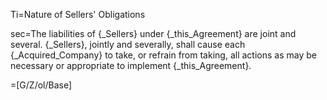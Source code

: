 Ti=Nature of Sellers' Obligations

sec=The liabilities of {_Sellers} under {_this_Agreement} are joint and several.  {_Sellers}, jointly and severally, shall cause each {_Acquired_Company} to take, or refrain from taking, all actions as may be necessary or appropriate to implement {_this_Agreement}.

=[G/Z/ol/Base]
